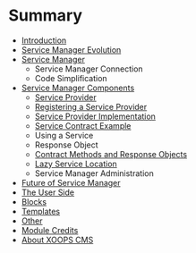 # Summary

* [Introduction](README.md)
* [Service Manager Evolution](book/1install.md)
* [Service Manager](book/2administration.md)
    * Service Manager Connection
    * Code Simplification
* [Service Manager Components](book/3preferences.md)
    * [Service Provider](book/service-provider.md)
    * [Registering a Service Provider](book/registering-a-service-provider.md)
    * [Service Provider Implementation](book/service-provider-implementation.md)
    * [Service Contract Example](book/service-contract-example.md)
    * Using a Service
    * Response Object
    * [Contract Methods and Response Objects](book/contract-methods-and-response-objects.md)
    * [Lazy Service Location](book/lazy-service-location.md)
    * Service Manager Administration
* [Future of Service Manager](book/4operations.md)
* [The User Side](book/5userside.md)
* [Blocks](book/6blocks.md)
* [Templates](book/7templates.md)
* [Other](book/8other.md)
* [Module Credits](book/9credits.md)
* [About XOOPS CMS](book/10aboutxoops.md)

